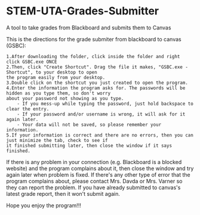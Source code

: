 # STEM-UTA-Grades-Submitter
A tool to take grades from Blackboard and submits them to Canvas

This is the directions for the grade submiter from blackboard to canvas (GSBC):

	1.After downloading the folder, click inside the folder and right click GSBC.exe ONCE
	2.Then, click "Create Shortcut". Drag the file it makes, "GSBC.exe - Shortcut", to your desktop to open 
	the program easily from your desktop.
	3.Double click on the shortcut you just created to open the program.
	4.Enter the information the program asks for. The passwords will be hidden as you type them, so don't worry
	about your password not showing as you type.
		- If you mess-up while typing the password, just hold backspace to clear the entry.
		- If your password and/or username is wrong, it will ask for it again later.
		- Your data will not be saved, so please remember your information.
	5.If your information is correct and there are no errors, then you can just minimize the tab, check to see if
	it finished submitting later, then close the window if it says finished.
	
If there is any problem in your connection (e.g. Blackboard is a blocked website) and the program complains about 
it, then close the window and try again later when problem is fixed. If there's any other type of error that the 
program complains about, please contact Mrs. Davda or Mrs. Varner so they can report the problem. If you have already 
submitted to canvas's latest grade report, then it won't submit again.

Hope you enjoy the program!!!
